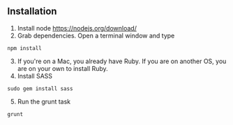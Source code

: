 
## Installation

1. Install node https://nodejs.org/download/
2. Grab dependencies. Open a terminal window and type
```
npm install
```
3. If you're on a Mac, you already have Ruby. If you are on another OS, you are on your own to install Ruby.
4. Install SASS
```
sudo gem install sass
```
5. Run the grunt task
```
grunt
```